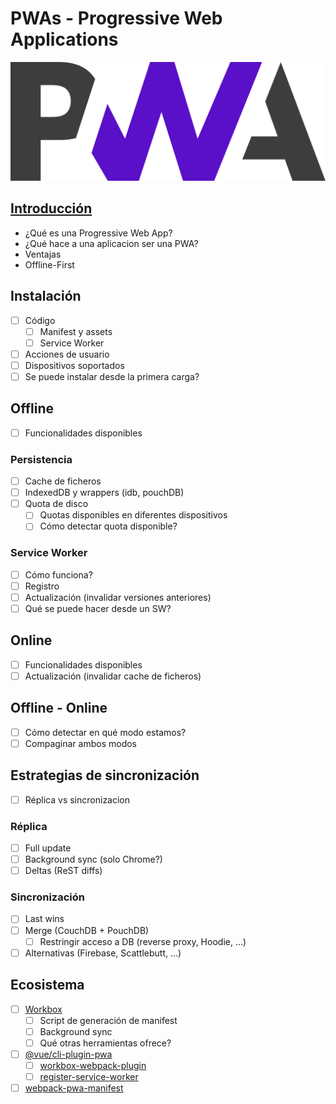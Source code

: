 # PWAs - Progressive Web Applications

![pwa](pwa.png)

## [Introducción](introduction.md)

- ¿Qué es una Progressive Web App?
- ¿Qué hace a una aplicacion ser una PWA?
- Ventajas
- Offline-First

## Instalación

- [ ] Código
  - [ ] Manifest y assets
  - [ ] Service Worker
- [ ] Acciones de usuario
- [ ] Dispositivos soportados
- [ ] Se puede instalar desde la primera carga?

## Offline

- [ ] Funcionalidades disponibles

### Persistencia

- [ ] Cache de ficheros
- [ ] IndexedDB y wrappers (idb, pouchDB)
- [ ] Quota de disco
  - [ ] Quotas disponibles en diferentes dispositivos
  - [ ] Cómo detectar quota disponible?

### Service Worker

- [ ] Cómo funciona?
- [ ] Registro
- [ ] Actualización (invalidar versiones anteriores)
- [ ] Qué se puede hacer desde un SW?

## Online

- [ ] Funcionalidades disponibles
- [ ] Actualización (invalidar cache de ficheros)

## Offline - Online

- [ ] Cómo detectar en qué modo estamos?
- [ ] Compaginar ambos modos

## Estrategias de sincronización

- [ ] Réplica vs sincronizacion

### Réplica

- [ ] Full update
- [ ] Background sync (solo Chrome?)
- [ ] Deltas (ReST diffs)

### Sincronización

- [ ] Last wins
- [ ] Merge (CouchDB + PouchDB)
  - [ ] Restringir acceso a DB (reverse proxy, Hoodie, ...)
- [ ] Alternativas (Firebase, Scattlebutt, ...)

## Ecosistema

- [ ] [Workbox](https://developers.google.com/web/tools/workbox)
  - [ ] Script de generación de manifest
  - [ ] Background sync
  - [ ] Qué otras herramientas ofrece?
- [ ] [@vue/cli-plugin-pwa](https://cli.vuejs.org/core-plugins/pwa.html)
  - [ ] [workbox-webpack-plugin](https://developers.google.com/web/tools/workbox/modules/workbox-webpack-plugin)
  - [ ] [register-service-worker](https://github.com/yyx990803/register-service-worker)
- [ ] [webpack-pwa-manifest](https://github.com/arthurbergmz/webpack-pwa-manifest)
